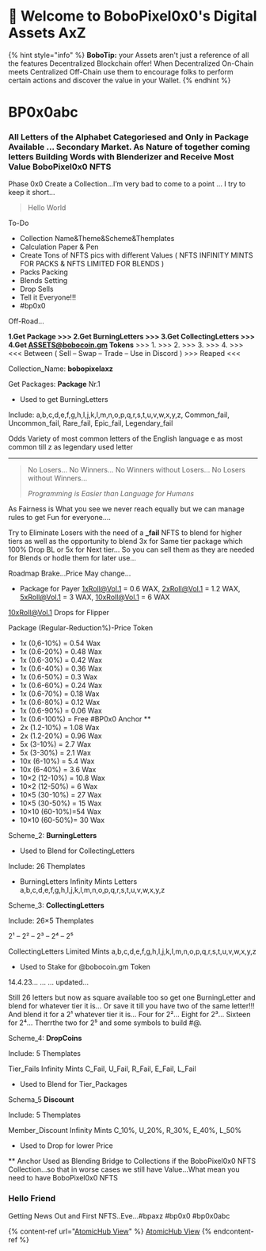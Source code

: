 # 👋 Welcome to BoboPixel0x0's Digital Assets AxZ

{% hint style="info" %}
**BoboTip:** your Assets aren't just a reference of all the features Decentralized Blockchain offer! When Decentralized On-Chain meets Centralized Off-Chain use them to encourage folks to perform certain actions and discover the value in your Wallet.
{% endhint %}

# BP0x0abc

### All Letters of the Alphabet Categoriesed and Only in Package Available … Secondary Market. As Nature of together coming letters Building Words with Blenderizer and Receive Most Value BoboPixel0x0 NFTS <a href="#ellen-is-a-multi-disciplinary-digital-creator-who-works-with-fashion-beauty-and-lifestyle-brands" id="ellen-is-a-multi-disciplinary-digital-creator-who-works-with-fashion-beauty-and-lifestyle-brands"></a>

Phase 0x0 Create a Collection…I’m very bad to come to a point … I try to keep it short…

> Hello World

To-Do

* Collection Name\&Theme\&Scheme\&Themplates
* Calculation Paper & Pen
* Create Tons of NFTS pics with different Values ( NFTS INFINITY MINTS FOR PACKS & NFTS LIMITED FOR BLENDS )
* Packs Packing
* Blends Setting
* Drop Sells
* Tell it Everyone!!!
* \#bp0x0

Off-Road…

**1.Get Package >>> 2.Get BurningLetters >>> 3.Get CollectingLetters >>> 4.Get ASSETS@bobocoin.gm Tokens** >>> 1. >>> 2. >>> 3. >>> 4. >>> <<< Between ( Sell – Swap – Trade – Use in Discord ) >>> Reaped <<<

Collection\_Name: **bobopixelaxz**

Get Packages: **Package** Nr.1

* Used to get BurningLetters

Include: a,b,c,d,e,f,g,h,I,j,k,l,m,n,o,p,q,r,s,t,u,v,w,x,y,z, Common\_fail, Uncommon\_fail, Rare\_fail, Epic\_fail, Legendary\_fail

Odds Variety of most common letters of the English language e as most common till z as legendary used letter

***

> No Losers… No Winners… No Winners without Losers… No Losers without Winners…
>
> _Programming is Easier than Language for Humans_

As Fairness is What you see we never reach equally but we can manage rules to get Fun for everyone….

Try to Eliminate Losers with the need of a **\_fail** NFTS to blend for higher tiers as well as the opportunity to blend 3x for Same tier package which 100% Drop BL or 5x for Next tier… So you can sell them as they are needed for Blends or hodle them for later use…

Roadmap Brake…Price May change…

* Package for Payer 1xRoll@Vol.1 = 0.6 WAX, 2xRoll@Vol.1 = 1.2 WAX, 5xRoll@Vol.1 = 3 WAX, 10xRoll@Vol.1 = 6 WAX

10xRoll@Vol.1 Drops for Flipper

Package (Regular-Reduction%)-Price Token

* 1x (0,6-10%) = 0.54 Wax
* 1x (0.6-20%) = 0.48 Wax
* 1x (0.6-30%) = 0.42 Wax
* 1x (0.6-40%) = 0.36 Wax
* 1x (0.6-50%) = 0.3 Wax
* 1x (0.6-60%) = 0.24 Wax
* 1x (0.6-70%) = 0.18 Wax
* 1x (0.6-80%) = 0.12 Wax
* 1x (0.6-90%) = 0.06 Wax
* 1x (0.6-100%) = Free #BP0x0 Anchor \*\*
* 2x (1.2-10%) = 1.08 Wax
* 2x (1.2-20%) = 0.96 Wax
* 5x (3-10%) = 2.7 Wax
* 5x (3-30%) = 2.1 Wax
* 10x (6-10%) = 5.4 Wax
* 10x (6-40%) = 3.6 Wax
* 10×2 (12-10%) = 10.8 Wax
* 10×2 (12-50%) = 6 Wax
* 10×5 (30-10%) = 27 Wax
* 10×5 (30-50%) = 15 Wax
* 10×10 (60-10%)=54 Wax
* 10×10 (60-50%)= 30 Wax

Scheme\_2: **BurningLetters**

* Used to Blend for CollectingLetters

Include: 26 Themplates

* BurningLetters Infinity Mints Letters a,b,c,d,e,f,g,h,I,j,k,l,m,n,o,p,q,r,s,t,u,v,w,x,y,z

Scheme\_3: **CollectingLetters**

Include: 26×5 Themplates

2¹ – 2² – 2³ – 2⁴ – 2⁵

CollectingLetters Limited Mints a,b,c,d,e,f,g,h,I,j,k,l,m,n,o,p,q,r,s,t,u,v,w,x,y,z

* Used to Stake for @bobocoin.gm Token

14.4.23… … … updated…

Still 26 letters but now as square available too so get one BurningLetter and blend for whatever tier it is… Or save it till you have two of the same letter!!! And blend it for a 2¹ whatever tier it is… Four for 2²… Eight for 2³… Sixteen for 2⁴… Therrthe two for 2⁵ and some symbols to build #@.

Scheme\_4: **DropCoins**

Include: 5 Themplates

Tier\_Fails Infinity Mints C\_Fail, U\_Fail, R\_Fail, E\_Fail, L\_Fail

* Used to Blend for Tier\_Packages

Schema\_5 **Discount**

Include: 5 Themplates

Member\_Discount Infinity Mints C\_10%, U\_20%, R\_30%, E\_40%, L\_50%

* Used to Drop for lower Price

\*\* Anchor Used as Blending Bridge to Collections if the BoboPixel0x0 NFTS Collection…so that in worse cases we still have Value…What mean you need to have BoboPixel0x0 NFTS

### Hello Friend

Getting News Out and First NFTS..Eve…#bpaxz #bp0x0 #bp0x0abc

{% content-ref url="[AtomicHub View](https://wax.atomichub.io/explorer/collection/wax-mainnet/bobopixelaxz#schemas)" %}
[AtomicHub View](https://wax.atomichub.io/explorer/collection/wax-mainnet/bobopixelaxz#schemas)
{% endcontent-ref %}

